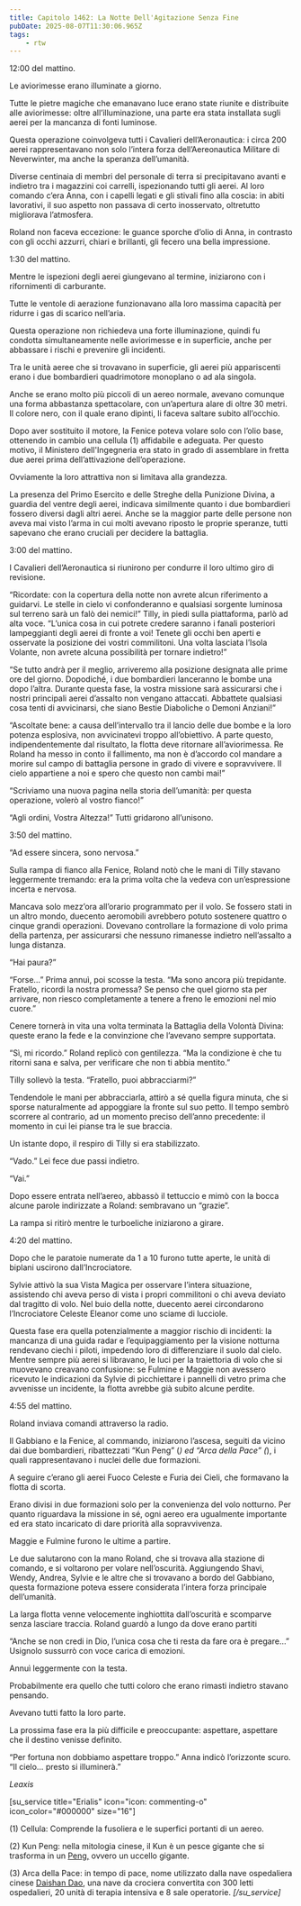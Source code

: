 ```yaml
---
title: Capitolo 1462: La Notte Dell'Agitazione Senza Fine
pubDate: 2025-08-07T11:30:06.965Z
tags:
    - rtw
---
```



12:00 del mattino.


Le aviorimesse erano illuminate a giorno.


Tutte le pietre magiche che emanavano luce erano state riunite e distribuite alle aviorimesse: oltre all’illuminazione, una parte era stata installata sugli aerei per la mancanza di fonti luminose.


Questa operazione coinvolgeva tutti i Cavalieri dell’Aeronautica: i circa 200 aerei rappresentavano non solo l’intera forza dell’Aereonautica Militare di Neverwinter, ma anche la speranza dell’umanità.


Diverse centinaia di membri del personale di terra si precipitavano avanti e indietro tra i magazzini coi carrelli, ispezionando tutti gli aerei. Al loro comando c’era Anna, con i capelli legati e gli stivali fino alla coscia: in abiti lavorativi, il suo aspetto non passava di certo inosservato, oltretutto migliorava l’atmosfera.


Roland non faceva eccezione: le guance sporche d’olio di Anna, in contrasto con gli occhi azzurri, chiari e brillanti, gli fecero una bella impressione.






1:30 del mattino.


Mentre le ispezioni degli aerei giungevano al termine, iniziarono con i rifornimenti di carburante.


Tutte le ventole di aerazione funzionavano alla loro massima capacità per ridurre i gas di scarico nell’aria.


Questa operazione non richiedeva una forte illuminazione, quindi fu condotta simultaneamente nelle aviorimesse e in superficie, anche per abbassare i rischi e prevenire gli incidenti.


Tra le unità aeree che si trovavano in superficie, gli aerei più appariscenti erano i due bombardieri quadrimotore monoplano o ad ala singola.


Anche se erano molto più piccoli di un aereo normale, avevano comunque una forma abbastanza spettacolare, con un’apertura alare di oltre 30 metri. Il colore nero, con il quale erano dipinti, li faceva saltare subito all’occhio.


Dopo aver sostituito il motore, la Fenice poteva volare solo con l’olio base, ottenendo in cambio una cellula (1) affidabile e adeguata. Per questo motivo, il Ministero dell'Ingegneria era stato in grado di assemblare in fretta due aerei prima dell’attivazione dell’operazione.


Ovviamente la loro attrattiva non si limitava alla grandezza.


La presenza del Primo Esercito e delle Streghe della Punizione Divina, a guardia del ventre degli aerei, indicava similmente quanto i due bombardieri fossero diversi dagli altri aerei. Anche se la maggior parte delle persone non aveva mai visto l’arma in cui molti avevano riposto le proprie speranze, tutti sapevano che erano cruciali per decidere la battaglia.






3:00 del mattino.


I Cavalieri dell’Aeronautica si riunirono per condurre il loro ultimo giro di revisione.


“Ricordate: con la copertura della notte non avrete alcun riferimento a guidarvi. Le stelle in cielo vi confonderanno e qualsiasi sorgente luminosa sul terreno sarà un falò dei nemici!” Tilly, in piedi sulla piattaforma, parlò ad alta voce. “L’unica cosa in cui potrete credere saranno i fanali posteriori lampeggianti degli aerei di fronte a voi! Tenete gli occhi ben aperti e osservate la posizione dei vostri commilitoni. Una volta lasciata l’Isola Volante, non avrete alcuna possibilità per tornare indietro!”


“Se tutto andrà per il meglio, arriveremo alla posizione designata alle prime ore del giorno. Dopodiché, i due bombardieri lanceranno le bombe una dopo l’altra. Durante questa fase, la vostra missione sarà assicurarsi che i nostri principali aerei d’assalto non vengano attaccati. Abbattete qualsiasi cosa tenti di avvicinarsi, che siano Bestie Diaboliche o Demoni Anziani!”


“Ascoltate bene: a causa dell’intervallo tra il lancio delle due bombe e la loro potenza esplosiva, non avvicinatevi troppo all’obiettivo. A parte questo, indipendentemente dal risultato, la flotta deve ritornare all’aviorimessa. Re Roland ha messo in conto il fallimento, ma non è d’accordo col mandare a morire sul campo di battaglia persone in grado di vivere e sopravvivere. Il cielo appartiene a noi e spero che questo non cambi mai!”


“Scriviamo una nuova pagina nella storia dell’umanità: per questa operazione, volerò al vostro fianco!”


“Agli ordini, Vostra Altezza!” Tutti gridarono all’unisono.






3:50 del mattino.


“Ad essere sincera, sono nervosa.”


Sulla rampa di fianco alla Fenice, Roland notò che le mani di Tilly stavano leggermente tremando: era la prima volta che la vedeva con un’espressione incerta e nervosa.


Mancava solo mezz’ora all’orario programmato per il volo. Se fossero stati in un altro mondo, duecento aeromobili avrebbero potuto sostenere quattro o cinque grandi operazioni. Dovevano controllare la formazione di volo prima della partenza, per assicurarsi che nessuno rimanesse indietro nell’assalto a lunga distanza.


“Hai paura?”


“Forse…” Prima annuì, poi scosse la testa. “Ma sono ancora più trepidante. Fratello, ricordi la nostra promessa? Se penso che quel giorno sta per arrivare, non riesco completamente a tenere a freno le emozioni nel mio cuore.”


Cenere tornerà in vita una volta terminata la Battaglia della Volontà Divina: queste erano la fede e la convinzione che l’avevano sempre supportata.


“Sì, mi ricordo.” Roland replicò con gentilezza. “Ma la condizione è che tu ritorni sana e salva, per verificare che non ti abbia mentito.”


Tilly sollevò la testa. “Fratello, puoi abbracciarmi?”


Tendendole le mani per abbracciarla, attirò a sé quella figura minuta, che si sporse naturalmente ad appoggiare la fronte sul suo petto. Il tempo sembrò scorrere al contrario, ad un momento preciso dell’anno precedente: il momento in cui lei pianse tra le sue braccia.


Un istante dopo, il respiro di Tilly si era stabilizzato.


“Vado.” Lei fece due passi indietro.


“Vai.”


Dopo essere entrata nell’aereo, abbassò il tettuccio e mimò con la bocca alcune parole indirizzate a Roland: sembravano un “grazie”.


La rampa si ritirò mentre le turboeliche iniziarono a girare.






4:20 del mattino.


Dopo che le paratoie numerate da 1 a 10 furono tutte aperte, le unità di biplani uscirono dall’Incrociatore.


Sylvie attivò la sua Vista Magica per osservare l’intera situazione, assistendo chi aveva perso di vista i propri commilitoni o chi aveva deviato dal tragitto di volo. Nel buio della notte, duecento aerei circondarono l’Incrociatore Celeste Eleanor come uno sciame di lucciole.


Questa fase era quella potenzialmente a maggior rischio di incidenti: la mancanza di una guida radar e l’equipaggiamento per la visione notturna rendevano ciechi i piloti, impedendo loro di differenziare il suolo dal cielo. Mentre sempre più aerei si libravano, le luci per la traiettoria di volo che si muovevano creavano confusione: se Fulmine e Maggie non avessero ricevuto le indicazioni da Sylvie di picchiettare i pannelli di vetro prima che avvenisse un incidente, la flotta avrebbe già subito alcune perdite.






4:55 del mattino.


Roland inviava comandi attraverso la radio.


Il Gabbiano e la Fenice, al commando, iniziarono l’ascesa, seguiti da vicino dai due bombardieri, ribattezzati “Kun Peng” (*) ed “Arca della Pace” (*), i quali rappresentavano i nuclei delle due formazioni.


A seguire c’erano gli aerei Fuoco Celeste e Furia dei Cieli, che formavano la flotta di scorta.


Erano divisi in due formazioni solo per la convenienza del volo notturno. Per quanto riguardava la missione in sé, ogni aereo era ugualmente importante ed era stato incaricato di dare priorità alla sopravvivenza.


Maggie e Fulmine furono le ultime a partire.


Le due salutarono con la mano Roland, che si trovava alla stazione di comando, e si voltarono per volare nell’oscurità. Aggiungendo Shavi, Wendy, Andrea, Sylvie e le altre che si trovavano a bordo del Gabbiano, questa formazione poteva essere considerata l’intera forza principale dell’umanità.


La larga flotta venne velocemente inghiottita dall’oscurità e scomparve senza lasciare traccia. Roland guardò a lungo da dove erano partiti


“Anche se non credi in Dio, l’unica cosa che ti resta da fare ora è pregare…” Usignolo sussurrò con voce carica di emozioni.


Annuì leggermente con la testa.


Probabilmente era quello che tutti coloro che erano rimasti indietro stavano pensando.


Avevano tutti fatto la loro parte.


La prossima fase era la più difficile e preoccupante: aspettare, aspettare che il destino venisse definito.


“Per fortuna non dobbiamo aspettare troppo.” Anna indicò l’orizzonte scuro. “Il cielo… presto si illuminerà.”










<em>Leaxis</em>


[su_service title="Erialis" icon="icon: commenting-o" icon_color="#000000" size="16"]


(1) Cellula: Comprende la fusoliera e le superfici portanti di un aereo.


(2) Kun Peng: nella mitologia cinese, il Kun è un pesce gigante che si trasforma in un <a href="https://en.wikipedia.org/wiki/Peng_(mythology)">Peng,</a> ovvero un uccello gigante.


(3) Arca della Pace: in tempo di pace, nome utilizzato dalla nave ospedaliera cinese <a href="https://en.wikipedia.org/wiki/Chinese_hospital_ship_Daishan_Dao">Daishan Dao</a>, una nave da crociera convertita con 300 letti ospedalieri, 20 unità di terapia intensiva e 8 sale operatorie. <em>[/su_service]</em>








                                


                                



